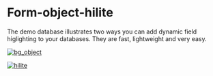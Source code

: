 # Form-object-hilite
The demo database illustrates two ways you can add dynamic field higlighting to your databases. They are fast, lightweight and very easy. 



[![bg_object](http://img.youtube.com/vi/ZEekZqvzLBw/0.jpg)](http://www.youtube.com/watch?v=ZEekZqvzLBw "Background Object Demo")





[![hilite](http://img.youtube.com/vi/8ZSqCOsNCEE/0.jpg)](http://www.youtube.com/watch?v=8ZSqCOsNCEE "Hilite Demo")


